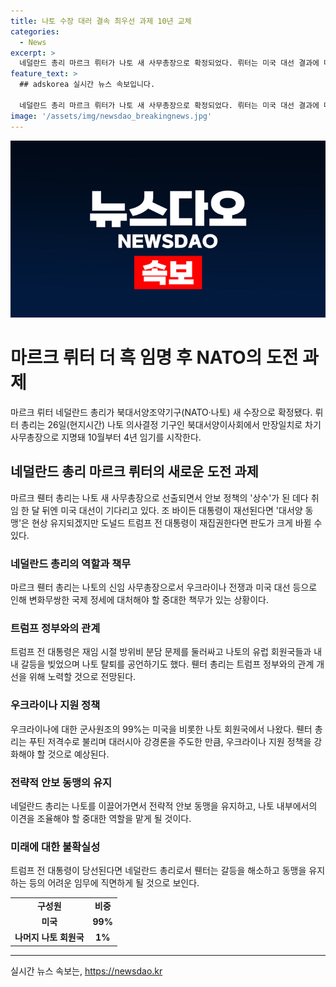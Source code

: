 ```yaml
---
title: 나토 수장 대러 결속 최우선 과제 10년 교체
categories:
  - News
excerpt: >
  네덜란드 총리 마르크 뤼터가 나토 새 사무총장으로 확정되었다. 뤼터는 미국 대선 결과에 따라 어려움을 겪을 전망이며, 트럼프 전 대통령이 당선된다면 나토 지원이 복잡해질 수 있다. 그는 러시아에 대한 강경한 입장을 취해 왔으나, 미국의 우크라이나 지원이 줄 경우 내부 결속이 흔들릴 수 있다. 방위비 증액 문제와 러시아와의 관계에서 적절한 위기관리가 필요하다는 지적도 있다. (출처: AFP, 로이터)
feature_text: >
  ## adskorea 실시간 뉴스 속보입니다.

  네덜란드 총리 마르크 뤼터가 나토 새 사무총장으로 확정되었다. 뤼터는 미국 대선 결과에 따라 어려움을 겪을 전망이며, 트럼프 전 대통령이 당선된다면 나토 지원이 복잡해질 수 있다. 그는 러시아에 대한 강경한 입장을 취해 왔으나, 미국의 우크라이나 지원이 줄 경우 내부 결속이 흔들릴 수 있다. 방위비 증액 문제와 러시아와의 관계에서 적절한 위기관리가 필요하다는 지적도 있다. (출처: AFP, 로이터)
image: '/assets/img/newsdao_breakingnews.jpg'
---
```


<p><img src="/assets/img/newsdao_breakingnews.jpg" alt="adskorea 속보" /></p>

<h1>마르크 뤼터 더 흑 임명 후 NATO의 도전 과제</h1>

<p data-ke-size="size16">마르크 뤼터 네덜란드 총리가 북대서양조약기구(NATO·나토) 새 수장으로 확정됐다. 뤼터 총리는 26일(현지시간) 나토 의사결정 기구인 북대서양이사회에서 만장일치로 차기 사무총장으로 지명돼 10월부터 4년 임기를 시작한다.</p>

<h2 data-ke-size="size26">네덜란드 총리 마르크 뤼터의 새로운 도전 과제</h2>

<p data-ke-size="size16">마르크 뤤터 총리는 나토 새 사무총장으로 선출되면서 안보 정책의 '상수'가 된 데다 취임 한 달 뒤엔 미국 대선이 기다리고 있다. 조 바이든 대통령이 재선된다면 '대서양 동맹'은 현상 유지되겠지만 도널드 트럼프 전 대통령이 재집권한다면 판도가 크게 바뀔 수 있다.</p>

<h3>네덜란드 총리의 역할과 책무</h3>

<p data-ke-size="size16">마르크 뤤터 총리는 나토의 신임 사무총장으로서 우크라이나 전쟁과 미국 대선 등으로 인해 변화무쌍한 국제 정세에 대처해야 할 중대한 책무가 있는 상황이다.</p>

<h3>트럼프 정부와의 관계</h3>

<p data-ke-size="size16">트럼프 전 대통령은 재임 시절 방위비 분담 문제를 둘러싸고 나토의 유럽 회원국들과 내내 갈등을 빚었으며 나토 탈퇴를 공언하기도 했다. 뤤터 총리는 트럼프 정부와의 관계 개선을 위해 노력할 것으로 전망된다.</p>

<h3>우크라이나 지원 정책</h3>

<p data-ke-size="size16">우크라이나에 대한 군사원조의 99%는 미국을 비롯한 나토 회원국에서 나왔다. 뤤터 총리는 푸틴 저격수로 불리며 대러시아 강경론을 주도한 만큼, 우크라이나 지원 정책을 강화해야 할 것으로 예상된다.</p>

<h3>전략적 안보 동맹의 유지</h3>

<p data-ke-size="size16">네덜란드 총리는 나토를 이끌어가면서 전략적 안보 동맹을 유지하고, 나토 내부에서의 이견을 조율해야 할 중대한 역할을 맡게 될 것이다.</p>

<h3>미래에 대한 불확실성</h3>

<p data-ke-size="size16">트럼프 전 대통령이 당선된다면 네덜란드 총리로서 뤤터는 갈등을 해소하고 동맹을 유지하는 등의 어려운 임무에 직면하게 될 것으로 보인다.</p>

<table>
  <tr>
    <td style="text-align: center; height: 17px;"><b>구성원</b></td>
    <td style="text-align: center; height: 17px;"><b>비중</b></td>
  </tr>
  <tr>
    <td style="text-align: center; height: 17px;"><b>미국</b></td>
    <td style="text-align: center; height: 17px;"><b>99%</b></td>
  </tr>
  <tr>
    <td style="text-align: center; height: 17px;"><b>나머지 나토 회원국</b></td>
    <td style="text-align: center; height: 17px;"><b>1%</b></td>
  </tr>
</table>

<hr>
실시간 뉴스 속보는, <a href="https://newsdao.kr" rel="dofollow">https://newsdao.kr</a>


